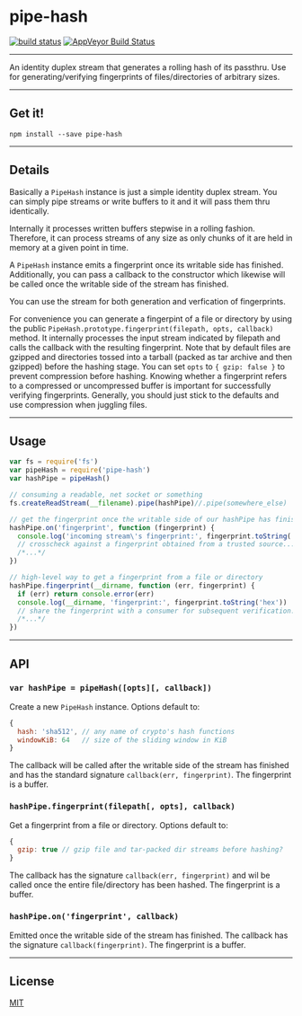 # pipe-hash

[![build status](http://img.shields.io/travis/chiefbiiko/pipe-hash.svg?style=flat)](http://travis-ci.org/chiefbiiko/pipe-hash) [![AppVeyor Build Status](https://ci.appveyor.com/api/projects/status/github/chiefbiiko/pipe-hash?branch=master&svg=true)](https://ci.appveyor.com/project/chiefbiiko/pipe-hash)

***

An identity duplex stream that generates a rolling hash of its passthru. Use
for generating/verifying fingerprints of files/directories of arbitrary sizes.

***

## Get it!

```
npm install --save pipe-hash
```

***

## Details

Basically a `PipeHash` instance is just a simple identity duplex stream. You can simply pipe streams or write buffers to it and it will pass them thru identically.

Internally it processes written buffers stepwise in a rolling fashion. Therefore, it can process streams of any size as only chunks of it are held in memory at a given point in time.

A `PipeHash` instance emits a fingerprint once its writable side has finished. Additionally, you can pass a callback to the constructor which likewise will be called once the writable side of the stream has finished.

You can use the stream for both generation and verfication of fingerprints.

For convenience you can generate a fingerpint of a file or directory by using the public `PipeHash.prototype.fingerprint(filepath, opts, callback)` method. It internally processes the input stream indicated by filepath and calls the callback with the resulting fingerprint. Note that by default files are gzipped and directories tossed into a tarball (packed as tar archive and then gzipped) before the hashing stage. You can set `opts` to `{ gzip: false }` to prevent compression before hashing. Knowing whether a fingerprint refers to a compressed or uncompressed buffer is important for successfully verifying fingerprints. Generally, you should just stick to the defaults and use compression when juggling files.

***

## Usage

``` js
var fs = require('fs')
var pipeHash = require('pipe-hash')
var hashPipe = pipeHash()

// consuming a readable, net socket or something
fs.createReadStream(__filename).pipe(hashPipe)//.pipe(somewhere_else)

// get the fingerprint once the writable side of our hashPipe has finished
hashPipe.on('fingerprint', function (fingerprint) {
  console.log('incoming stream\'s fingerprint:', fingerprint.toString('hex'))
  // crosscheck against a fingerprint obtained from a trusted source...
  /*...*/
})

// high-level way to get a fingerprint from a file or directory
hashPipe.fingerprint(__dirname, function (err, fingerprint) {
  if (err) return console.error(err)
  console.log(__dirname, 'fingerprint:', fingerprint.toString('hex'))
  // share the fingerprint with a consumer for subsequent verification...
  /*...*/
})
```

***

## API

### `var hashPipe = pipeHash([opts][, callback])`

Create a new `PipeHash` instance. Options default to:

``` js
{
  hash: 'sha512', // any name of crypto's hash functions
  windowKiB: 64   // size of the sliding window in KiB
}
```

The callback will be called after the writable side of the stream has finished and has the standard signature `callback(err, fingerprint)`. The fingerprint is a buffer.

### `hashPipe.fingerprint(filepath[, opts], callback)`

Get a fingerprint from a file or directory. Options default to:

``` js
{
  gzip: true // gzip file and tar-packed dir streams before hashing?
}
```

The callback has the signature `callback(err, fingerprint)` and wil be called once the entire file/directory has been hashed. The fingerprint is a buffer.

### `hashPipe.on('fingerprint', callback)`

Emitted once the writable side of the stream has finished. The callback has the signature `callback(fingerprint)`. The fingerprint is a buffer.

***

## License

[MIT](./license.md)
